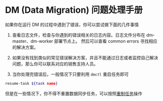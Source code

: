 DM (Data Migration) 问题处理手册
===

如果你在运行 DM 的过程中遇到了错误，你可以尝试做下面的几件事情

1. 查看日志文件，检查与你遇到的错误相关的日志内容。日志文件分布在 dm-master、dm-worker 部署节点上。 然后可以查看 common errors 寻找相应的解决方案。

2. 如果没有找到类似的常见错误解决方案，并且不能通过日志或者监控自己解决问题，那么你可以联系对应的销售支持人员。

3. 当你处理完错误后，一般情况下只要利用 `dmctl` 重启任务即可
```bash
resume-task ${task name}
```
   但是在一些情况下，你不得不重置数据同步任务，可以按照[重制任务](./reset-task.md)操作